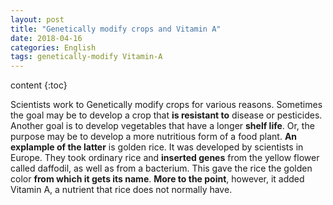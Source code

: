```yaml
--- 
layout: post 
title: "Genetically modify crops and Vitamin A" 
date: 2018-04-16
categories: English 
tags: genetically-modify Vitamin-A 
---
```


content {:toc}

Scientists work to Genetically modify crops for various reasons. Sometimes the goal may be to develop a crop that **is resistant to** disease or pesticides. Another goal is to develop vegetables that have a longer **shelf life**. Or, the purpose may be to develop a more nutritious form of a food plant. **An explample of the latter** is golden rice. It was developed by scientists in Europe. They took ordinary rice and **inserted genes** from the yellow flower called daffodil, as well as from a bacterium. This gave the rice the golden color **from which it gets its name**. **More to the point**, however, it added Vitamin A, a nutrient that rice does not normally have.

